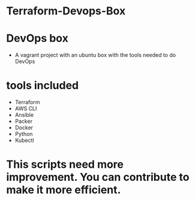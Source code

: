 # Terraform-Devops-Box
# DevOps box
* A vagrant project with an ubuntu box with the tools needed to do DevOps

# tools included
* Terraform
* AWS CLI
* Ansible
* Packer
* Docker
* Python
* Kubectl

# This scripts need more improvement. You can contribute to make it more efficient.
